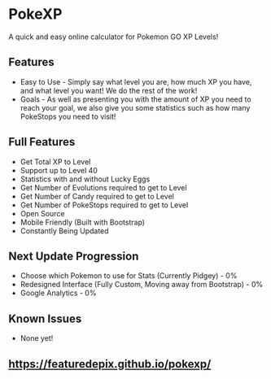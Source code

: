 # PokeXP
A quick and easy online calculator for Pokemon GO XP Levels!

## Features
* Easy to Use - Simply say what level you are, how much XP you have, and what level you want! We do the rest of the work!
* Goals - As well as presenting you with the amount of XP you need to reach your goal, we also give you some statistics such as how many PokeStops you need to visit!

## Full Features
* Get Total XP to Level
* Support up to Level 40
* Statistics with and without Lucky Eggs
* Get Number of Evolutions required to get to Level
* Get Number of Candy required to get to Level
* Get Number of PokeStops required to get to Level
* Open Source
* Mobile Friendly (Built with Bootstrap)
* Constantly Being Updated

## Next Update Progression
* Choose which Pokemon to use for Stats (Currently Pidgey) - 0%
* Redesigned Interface (Fully Custom, Moving away from Bootstrap) - 0%
* Google Analytics - 0%

## Known Issues
* None yet!

## https://featuredepix.github.io/pokexp/
